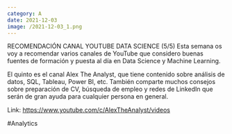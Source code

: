 ```yaml
--- 
category: A 
date: 2021-12-03 
image: /2021-12-03_1.png 
--- 
```


RECOMENDACIÓN CANAL YOUTUBE DATA SCIENCE (5/5)
Esta semana os voy a recomendar varios canales de YouTube que considero buenas fuentes de formación y puesta al día en Data Science y Machine Learning. 

El quinto es el canal Alex The Analyst, que tiene contenido sobre análisis de datos, SQL, Tableau, Power BI, etc. También comparte muchos consejos sobre preparación de CV, búsqueda de empleo y redes de LinkedIn que serán de gran ayuda para cualquier persona en general.

Link: https://www.youtube.com/c/AlexTheAnalyst/videos

#Analytics